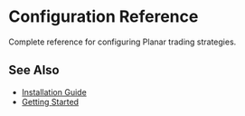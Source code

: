 # Configuration Reference

Complete reference for configuring Planar trading strategies.

## See Also

- [Installation Guide](../getting-started/installation.md)
- [Getting Started](../getting-started/index.md)
